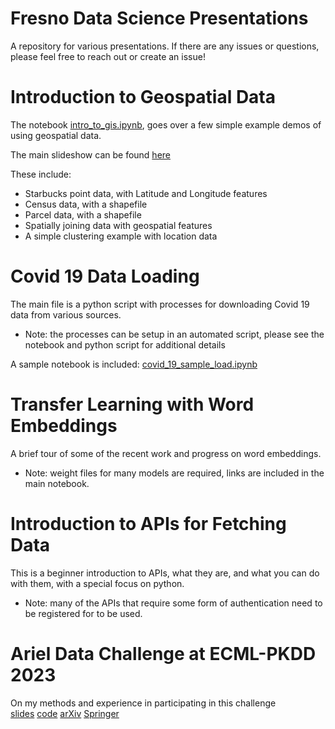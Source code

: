 # Fresno Data Science Presentations
A repository for various presentations. If there are any issues or questions, please feel free to reach out or create an issue!

Introduction to Geospatial Data
==
The notebook <a href=https://github.com/acsweet/fds_presentations/blob/master/intro_to_gis/intro_to_gis.ipynb>intro_to_gis.ipynb</a>, goes over a few simple example demos of using geospatial data.

The main slideshow can be found <a href="https://docs.google.com/presentation/d/1TMV1fWGHdGEHZUc6kiPRTPLyF1ykUO9GmOidzo5UNRw/edit?usp=sharing">here</a>

These include: 
- Starbucks point data, with Latitude and Longitude features
- Census data, with a shapefile
- Parcel data, with a shapefile
- Spatially joining data with geospatial features
- A simple clustering example with location data

Covid 19 Data Loading
==
The main file is a python script with processes for downloading Covid 19 data from various sources.
- Note: the processes can be setup in an automated script, please see the notebook and python script for additional details

A sample notebook is included: <a href=https://github.com/acsweet/fds_presentations/blob/master/covid_19/covid_19_sample_load.ipynb>covid_19_sample_load.ipynb</a>

Transfer Learning with Word Embeddings
==
A brief tour of some of the recent work and progress on word embeddings.
- Note: weight files for many models are required, links are included in the main notebook.

Introduction to APIs for Fetching Data
==
This is a beginner introduction to APIs, what they are, and what you can do with them, with a special focus on python.
- Note: many of the APIs that require some form of authentication need to be registered for to be used.

Ariel Data Challenge at ECML-PKDD 2023
==
On my methods and experience in participating in this challenge \
[slides](https://docs.google.com/presentation/d/13wxilNkQwK3RhbGtIfWkN6y-3zlgawiyir08ch6qFYw/edit?usp=sharing) [code](https://github.com/acsweet/ariel_data_challenge_2023) [arXiv](https://arxiv.org/abs/2406.10771) [Springer](https://link.springer.com/chapter/10.1007/978-3-031-74643-7_8)
